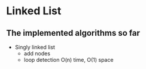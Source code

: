 # Linked List
## The implemented algorithms so far

- Singly linked list
  - add nodes
  - loop detection O(n) time, O(1) space